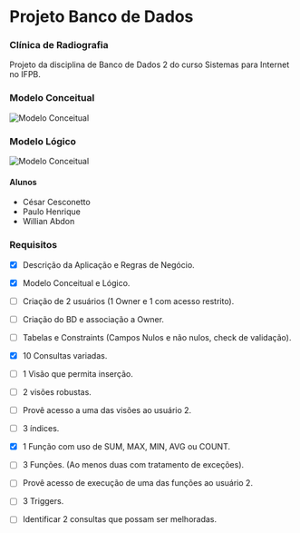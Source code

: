 # Projeto Banco de Dados
### Clínica de Radiografia
Projeto da disciplina de Banco de Dados 2 do curso Sistemas para Internet no IFPB.

### Modelo Conceitual
![Modelo Conceitual](https://github.com/willabdon/ProjetoClinicaBD2/blob/master/imagens/Conceitual.png?raw=true)

### Modelo Lógico
![Modelo Conceitual](https://github.com/willabdon/ProjetoClinicaBD2/blob/master/imagens/Lógico.png?raw=true)

#### Alunos
- César Cesconetto
- Paulo Henrique
- Willian Abdon

### Requisitos

- [x] Descrição da Aplicação e Regras de Negócio.
- [x] Modelo Conceitual e Lógico.
- [ ] Criação de 2 usuários (1 Owner e 1 com acesso restrito).
- [ ] Criação do BD e associação a Owner.
- [ ] Tabelas e Constraints (Campos Nulos e não nulos, check de validação).
- [x] 10 Consultas variadas.
- [ ] 1 Visão que permita inserção.
- [ ] 2 visões robustas.
- [ ] Provê acesso a uma das visões ao usuário 2.
- [ ] 3 índices.
- [x] 1 Função com uso de SUM, MAX, MIN, AVG ou COUNT.
- [ ] 3 Funções. (Ao menos duas com tratamento de exceções).
- [ ] Provê acesso de execução de uma das funções ao usuário 2.
- [ ] 3 Triggers.
- [ ] Identificar 2 consultas que possam ser melhoradas.


